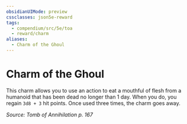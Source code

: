 ```yaml
---
obsidianUIMode: preview
cssclasses: json5e-reward
tags:
  - compendium/src/5e/toa
  - reward/charm
aliases:
  - Charm of the Ghoul
---
```

# Charm of the Ghoul

This charm allows you to use an action to eat a mouthful of flesh from a humanoid that has been dead no longer than 1 day. When you do, you regain `3d8 + 3` hit points. Once used three times, the charm goes away.

*Source: Tomb of Annihilation p. 167*